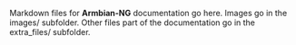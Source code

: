 Markdown files for **Armbian-NG** documentation go here. Images go in the images/ subfolder. Other files part of the documentation go in the extra_files/ subfolder.
